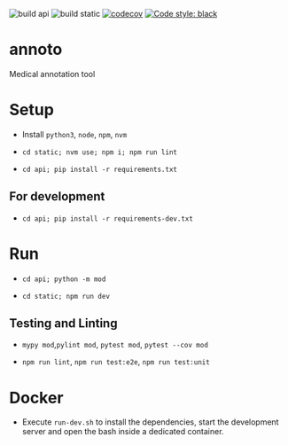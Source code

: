 ![build api](https://github.com/team-folivora/annoto/actions/workflows/build-api.yml/badge.svg?branch=main)
![build static](https://github.com/team-folivora/annoto/actions/workflows/build-static.yml/badge.svg?branch=main)
[![codecov](https://codecov.io/gh/team-folivora/annoto/branch/main/graph/badge.svg?token=8OKTHCXOEA)](https://codecov.io/gh/team-folivora/annoto)
[![Code style: black](https://img.shields.io/badge/code%20style-black-000000.svg)](https://github.com/psf/black)


# annoto

Medical annotation tool

# Setup

* Install `python3`, `node`, `npm`, `nvm`

* `cd static; nvm use; npm i; npm run lint`

* `cd api; pip install -r requirements.txt`

## For development

* `cd api; pip install -r requirements-dev.txt`

# Run

* `cd api; python -m mod`

* `cd static; npm run dev`

## Testing and Linting

* `mypy mod`,`pylint mod`, `pytest mod`, `pytest --cov mod`

* `npm run lint`, `npm run test:e2e`, `npm run test:unit`

# Docker

* Execute `run-dev.sh` to install the dependencies, start the development server and open the bash inside a dedicated container.
